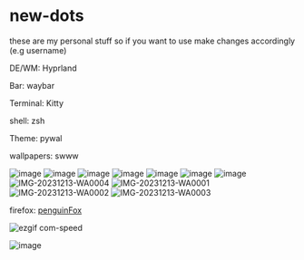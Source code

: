 # new-dots

these are my personal stuff so if you want to use make changes accordingly (e.g username)

DE/WM: Hyprland

Bar: waybar

Terminal: Kitty

shell: zsh

Theme: pywal

wallpapers: swww

![image](https://github.com/ssamin69/new-dots/assets/72408262/ee3c979d-3588-40b0-8a9c-2d4e154fd840)
![image](https://github.com/ssamin69/new-dots/assets/72408262/0367bf0b-8d0c-4cb0-bbf7-57b55808f5fb)
![image](https://github.com/ssamin69/new-dots/assets/72408262/de2995f4-bfc5-4685-9347-7deb900183df)
![image](https://github.com/ssamin69/new-dots/assets/72408262/c89a09c1-4937-4787-ad5f-ecc7b75092ef)
![image](https://github.com/ssamin69/new-dots/assets/72408262/675c493f-7bd5-4405-898f-c2d0b044c332)
![image](https://github.com/ssamin69/new-dots/assets/72408262/b2699495-8625-41c0-a657-5e7874070e23)
![image](https://github.com/ssamin69/new-dots/assets/72408262/c59434ee-90c2-400f-b814-3c0a6a76ba15)
![IMG-20231213-WA0004](https://github.com/ssamin69/new-dots/assets/72408262/8b336a25-4d8a-4d1a-af6e-b32818884931)
![IMG-20231213-WA0001](https://github.com/ssamin69/new-dots/assets/72408262/9c1a234e-52b7-47ec-9a62-de45bc99a1d9)
![IMG-20231213-WA0002](https://github.com/ssamin69/new-dots/assets/72408262/5813cf89-dec1-4084-b46d-02fb879be90f)
![IMG-20231213-WA0003](https://github.com/ssamin69/new-dots/assets/72408262/1b3ffb3e-08d4-4018-b121-7961b233b8eb)




firefox: [penguinFox](https://github.com/p3nguin-kun/penguinFox)

![ezgif com-speed](https://github.com/ssamin69/new-dots/assets/72408262/e08d286f-ef7f-4bf6-8055-0185ee5c056e)








![image](https://github.com/ssamin69/new-dots/assets/72408262/db93cfd9-4d9a-4275-8293-cb1dcf120a94)




